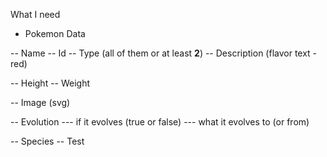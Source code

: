 What I need

- Pokemon Data

-- Name
-- Id
-- Type (all of them or at least **2**)
-- Description (flavor text - red)

-- Height 
-- Weight

-- Image (svg)

-- Evolution 
--- if it evolves (true or false)
--- what it evolves to (or from)

-- Species
-- Test
